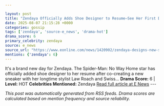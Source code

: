 ```yaml
---

layout: post
title: "Zendaya Officially Adds Shoe Designer to Resume—See Her First Design"
date: 2025-08-07 21:15:28 +0000
categories: gossip
tags: ['zendaya', 'source-e_news', 'drama-hot']
drama_score: 6
primary_celebrity: zendaya
source: e_news
source_url: "https://www.eonline.com/news/1420902/zendaya-designs-new-shoe-with-law-roach-photos?cmpid=rss-syndicate-genericrss-us-top_stories"
mentions: {'zendaya': 6}
---
```


It's a brand new day for Zendaya. The Spider-Man: No Way Home star has officially added shoe designer to her resume after co-creating a new sneaker with her longtime stylist Law Roach and Swiss... **Drama Score:** 6 | **Level:** HOT **Celebrities Mentioned:** Zendaya [Read full article at E News](https://www.eonline.com/news/1420902/zendaya-designs-new-shoe-with-law-roach-photos?cmpid=rss-syndicate-genericrss-us-top_stories) --- 

*This post was automatically generated from RSS feeds. Drama scores are calculated based on mention frequency and source reliability.*
